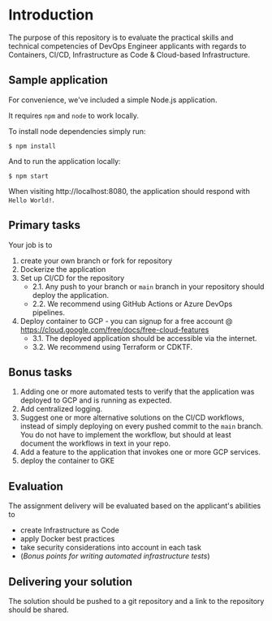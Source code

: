 # Introduction

The purpose of this repository is to evaluate the practical skills and technical competencies of DevOps Engineer applicants with regards to Containers, CI/CD, Infrastructure as Code & Cloud-based Infrastructure.

## Sample application

For convenience, we've included a simple Node.js application.

It requires `npm` and `node` to work locally.

To install node dependencies simply run:
```
$ npm install
```

And to run the application locally:

```
$ npm start
```

When visiting http://localhost:8080, the application should respond with `Hello World!`.

## Primary tasks

Your job is to
1. create your own branch or fork for repository
2. Dockerize the application
3. Set up CI/CD for the repository
    - 2.1. Any push to your branch or `main` branch in your repository should deploy the application.
    - 2.2. We recommend using GitHub Actions or Azure DevOps pipelines.
4. Deploy container to GCP - you can signup for a free account @ https://cloud.google.com/free/docs/free-cloud-features
    - 3.1. The deployed application should be accessible via the internet.
    - 3.2. We recommend using Terraform or CDKTF.

## Bonus tasks

1. Adding one or more automated tests to verify that the application was deployed to GCP and is running as expected.
2. Add centralized logging.
3. Suggest one or more alternative solutions on the CI/CD workflows, instead of simply deploying on every pushed commit to the `main` branch. You do not have to implement the workflow, but should at least document the workflows in text in your repo.
4. Add a feature to the application that invokes one or more GCP services.
5. deploy the container to GKE

## Evaluation

The assignment delivery will be evaluated based on the applicant's abilities to
- create Infrastructure as Code
- apply Docker best practices
- take security considerations into account in each task
- (_Bonus points for writing automated infrastructure tests_)

## Delivering your solution

The solution should be pushed to a git repository and a link to the repository should be shared.
